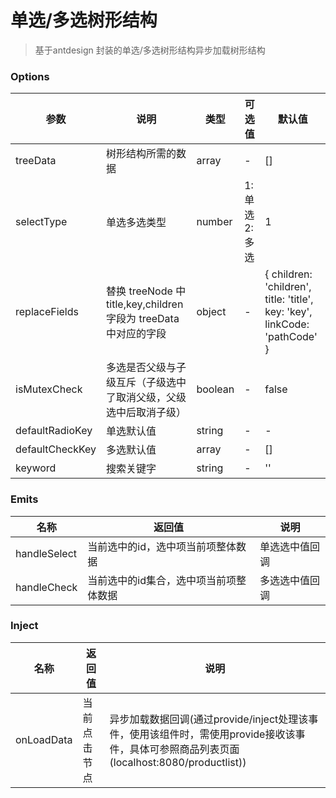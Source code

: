 <!--
 * @Description: 
 * @Author: wuyao
 * @Date: 2021-06-28 18:50:09
 * @LastEditTime: 2021-07-09 09:15:48
 * @LastEditors: larou
-->
# 单选/多选树形结构
> 基于antdesign 封装的单选/多选树形结构异步加载树形结构 
### Options
| 参数 | 说明 | 类型 | 可选值 | 默认值
| --- | --- | --- | --- | --- |
| treeData | 树形结构所需的数据  | array	 | - | [] |
| selectType	| 单选多选类型 | number | 1:单选 2:多选 | 1 |
| replaceFields	|  替换 treeNode 中 title,key,children 字段为 treeData 中对应的字段 | object | - | { children: 'children', title: 'title', key: 'key', linkCode: 'pathCode' } |
| isMutexCheck	| 多选是否父级与子级互斥（子级选中了取消父级，父级选中后取消子级） | boolean | - | false |
| defaultRadioKey	| 单选默认值 | string | - | - |
| defaultCheckKey	| 多选默认值 | array  | - | [] |
| keyword	| 搜索关键字 | string  | - | '' |

### Emits
| 名称 | 返回值 | 说明 |
| --- | --- | --- |
| handleSelect | 当前选中的id，选中项当前项整体数据 | 单选选中值回调 |
| handleCheck | 当前选中的id集合，选中项当前项整体数据 | 多选选中值回调 |

### Inject
| 名称 | 返回值 | 说明 |
| --- | --- | --- |
| onLoadData | 当前点击节点 | 异步加载数据回调(通过provide/inject处理该事件，使用该组件时，需使用provide接收该事件，具体可参照商品列表页面(localhost:8080/productlist)) |
